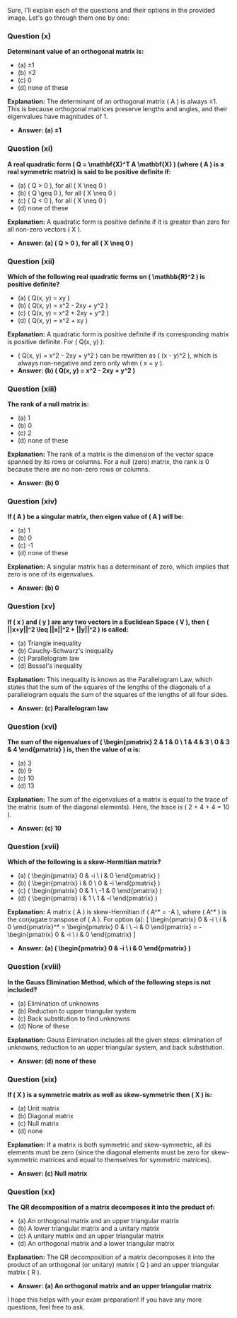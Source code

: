 
Sure, I'll explain each of the questions and their options in the provided image. Let's go through them one by one:

### Question (x)
**Determinant value of an orthogonal matrix is:**
- (a) ±1
- (b) ±2
- (c) 0
- (d) none of these

**Explanation:**
The determinant of an orthogonal matrix \( A \) is always ±1. This is because orthogonal matrices preserve lengths and angles, and their eigenvalues have magnitudes of 1.
- **Answer: (a) ±1**

### Question (xi)
**A real quadratic form \( Q = \mathbf{X}^T A \mathbf{X} \) (where \( A \) is a real symmetric matrix) is said to be positive definite if:**
- (a) \( Q > 0 \), for all \( X \neq 0 \)
- (b) \( Q \geq 0 \), for all \( X \neq 0 \)
- (c) \( Q < 0 \), for all \( X \neq 0 \)
- (d) none of these

**Explanation:**
A quadratic form is positive definite if it is greater than zero for all non-zero vectors \( X \).
- **Answer: (a) \( Q > 0 \), for all \( X \neq 0 \)**

### Question (xii)
**Which of the following real quadratic forms on \( \mathbb{R}^2 \) is positive definite?**
- (a) \( Q(x, y) = xy \)
- (b) \( Q(x, y) = x^2 - 2xy + y^2 \)
- (c) \( Q(x, y) = x^2 + 2xy + y^2 \)
- (d) \( Q(x, y) = x^2 + xy \)

**Explanation:**
A quadratic form is positive definite if its corresponding matrix is positive definite. For \( Q(x, y) \):
- \( Q(x, y) = x^2 - 2xy + y^2 \) can be rewritten as \( (x - y)^2 \), which is always non-negative and zero only when \( x = y \).
- **Answer: (b) \( Q(x, y) = x^2 - 2xy + y^2 \)**

### Question (xiii)
**The rank of a null matrix is:**
- (a) 1
- (b) 0
- (c) 2
- (d) none of these

**Explanation:**
The rank of a matrix is the dimension of the vector space spanned by its rows or columns. For a null (zero) matrix, the rank is 0 because there are no non-zero rows or columns.
- **Answer: (b) 0**

### Question (xiv)
**If \( A \) be a singular matrix, then eigen value of \( A \) will be:**
- (a) 1
- (b) 0
- (c) -1
- (d) none of these

**Explanation:**
A singular matrix has a determinant of zero, which implies that zero is one of its eigenvalues.
- **Answer: (b) 0**

### Question (xv)
**If \( x \) and \( y \) are any two vectors in a Euclidean Space \( V \), then \( ||x+y||^2 \leq ||x||^2 + ||y||^2 \) is called:**
- (a) Triangle inequality
- (b) Cauchy-Schwarz's inequality
- (c) Parallelogram law
- (d) Bessel's inequality

**Explanation:**
This inequality is known as the Parallelogram Law, which states that the sum of the squares of the lengths of the diagonals of a parallelogram equals the sum of the squares of the lengths of all four sides.
- **Answer: (c) Parallelogram law**

### Question (xvi)
**The sum of the eigenvalues of \( \begin{pmatrix} 2 & 1 & 0 \\ 1 & 4 & 3 \\ 0 & 3 & 4 \end{pmatrix} \) is, then the value of α is:**
- (a) 3
- (b) 9
- (c) 10
- (d) 13

**Explanation:**
The sum of the eigenvalues of a matrix is equal to the trace of the matrix (sum of the diagonal elements). Here, the trace is \( 2 + 4 + 4 = 10 \).
- **Answer: (c) 10**

### Question (xvii)
**Which of the following is a skew-Hermitian matrix?**
- (a) \( \begin{pmatrix} 0 & -i \\ i & 0 \end{pmatrix} \)
- (b) \( \begin{pmatrix} i & 0 \\ 0 & -i \end{pmatrix} \)
- (c) \( \begin{pmatrix} 0 & 1 \\ -1 & 0 \end{pmatrix} \)
- (d) \( \begin{pmatrix} i & 1 \\ 1 & -i \end{pmatrix} \)

**Explanation:**
A matrix \( A \) is skew-Hermitian if \( A^* = -A \), where \( A^* \) is the conjugate transpose of \( A \). For option (a):
\[ \begin{pmatrix} 0 & -i \\ i & 0 \end{pmatrix}^* = \begin{pmatrix} 0 & i \\ -i & 0 \end{pmatrix} = - \begin{pmatrix} 0 & -i \\ i & 0 \end{pmatrix} \]
- **Answer: (a) \( \begin{pmatrix} 0 & -i \\ i & 0 \end{pmatrix} \)**

### Question (xviii)
**In the Gauss Elimination Method, which of the following steps is not included?**
- (a) Elimination of unknowns
- (b) Reduction to upper triangular system
- (c) Back substitution to find unknowns
- (d) None of these

**Explanation:**
Gauss Elimination includes all the given steps: elimination of unknowns, reduction to an upper triangular system, and back substitution.
- **Answer: (d) none of these**

### Question (xix)
**If \( X \) is a symmetric matrix as well as skew-symmetric then \( X \) is:**
- (a) Unit matrix
- (b) Diagonal matrix
- (c) Null matrix
- (d) none

**Explanation:**
If a matrix is both symmetric and skew-symmetric, all its elements must be zero (since the diagonal elements must be zero for skew-symmetric matrices and equal to themselves for symmetric matrices).
- **Answer: (c) Null matrix**

### Question (xx)
**The QR decomposition of a matrix decomposes it into the product of:**
- (a) An orthogonal matrix and an upper triangular matrix
- (b) A lower triangular matrix and a unitary matrix
- (c) A unitary matrix and an upper triangular matrix
- (d) An orthogonal matrix and a lower triangular matrix

**Explanation:**
The QR decomposition of a matrix decomposes it into the product of an orthogonal (or unitary) matrix \( Q \) and an upper triangular matrix \( R \).
- **Answer: (a) An orthogonal matrix and an upper triangular matrix**

I hope this helps with your exam preparation! If you have any more questions, feel free to ask.